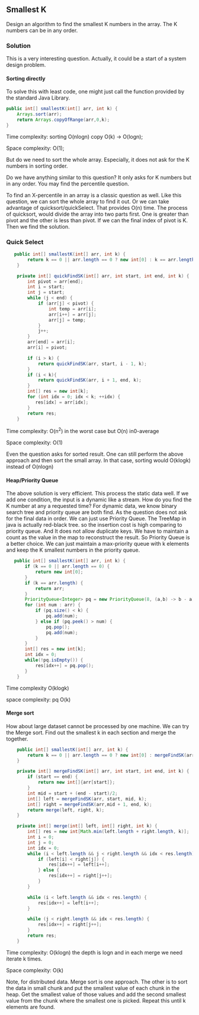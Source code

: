 ## Smallest K

Design an algorithm to find the smallest K numbers in the array. The K numbers can be in any order.

### Solution

This is a very interesting question. Actually, it could be a start of a system design problem.

#### Sorting directly

To solve this with least code, one might just call the function provided by the standard Java Library.

```java
public int[] smallestK(int[] arr, int k) {
    Arrays.sort(arr);
    return Arrays.copyOfRange(arr,0,k);
}
```

Time complexity: sorting O(nlogn) copy O(k) -> O(logn);

Space complexity: O(1);

But do we need to sort the whole array. Especially, it does not ask for the K numbers in sorting order.

Do we have anything similar to this question? It only asks for K numbers but in any order. You may find the percentile question.

To find an X-percentile in an array is a classic question as well. Like this question, we can sort the whole array to find it out. Or we can take advantage of quicksort/quickSelect. That provides O(n) time. The process of quicksort, would divide the array into two parts first. One is greater than pivot and the other is less than pivot. If we can the final index of pivot is K. Then we find the solution. 

### Quick Select

```java
   public int[] smallestK(int[] arr, int k) {
        return k == 0 || arr.length == 0 ? new int[0] : k == arr.length ? arr : quickFindSK(arr, 0, arr.length - 1, k);
    }

    private int[] quickFindSK(int[] arr, int start, int end, int k) {
        int pivot = arr[end];
        int i = start;
        int j = start;
        while (j < end) {
            if (arr[j] < pivot) {
                int temp = arr[i];
                arr[i++] = arr[j];
                arr[j] = temp;
            }
            j++;
        }
        arr[end] = arr[i];
        arr[i] = pivot;

        if (i > k) {
            return quickFindSK(arr, start, i - 1, k);
        } 
        if (i < k){
            return quickFindSK(arr, i + 1, end, k);
        } 
        int[] res = new int[k];
        for (int idx = 0; idx < k; ++idx) {
           res[idx] = arr[idx];
        }
        return res;
    }
```

Time complexity: O(n<sup>2</sup>) in the worst case but O(n) in0-average

Space complexity: O(1)

Even the question asks for sorted result. One can still perform the above approach and then sort the small array. In that case, sorting would O(klogk) instead of O(nlogn)

#### Heap/Priority Queue

The above solution is very efficient. This process the static data well. If we add one condition, the input is a dynamic like a stream. How do you find the K number at any a requested time? For dynamic data, we know binary search tree and priority queue are both find. As the question does not ask for the final data in order. We can just use Priority Queue. The TreeMap in java is actually red-black tree. so the insertion cost is high comparing to priority queue. And It does not allow duplicate keys. We have to maintain a count as the value in the map to reconstruct the result. So Priority Queue is a better choice. We can just maintain a max-priority queue with k elements and keep the K smallest numbers in the priority queue.

```java
   public int[] smallestK(int[] arr, int k) {
       if (k == 0 || arr.length == 0) {
           return new int[0];
       }
       if (k == arr.length) {
           return arr;
       }
       PriorityQueue<Integer> pq = new PriorityQueue(8, (a,b) -> b - a);
       for (int num : arr) {
           if (pq.size() < k) {
               pq.add(num);
           } else if (pq.peek() > num) {
               pq.pop();
               pq.add(num);
           }
       }
       int[] res = new int[k];
       int idx = 0;
       while(!pq.isEmpty()) {
           res[idx++] = pq.pop();
       }
    }
```

Time complexity O(klogk)

space complexity: pq O(k)

#### Merge sort

How about large dataset cannot be processed by one machine. We can try the Merge sort. Find out the smallest k in each section and merge the together.

```java
    public int[] smallestK(int[] arr, int k) {
        return k == 0 || arr.length == 0 ? new int[0] : mergeFindSK(arr, 0, arr.length - 1, k);
    }

    private int[] mergeFindSK(int[] arr, int start, int end, int k) {
        if (start == end) {
            return new int[]{arr[start]};
        }
        int mid = start + (end - start)/2;
        int[] left = mergeFindSK(arr, start, mid, k);
        int[] right = mergeFindSK(arr,mid + 1, end, k);
        return merge(left, right, k);
    }

    private int[] merge(int[] left, int[] right, int k) {
        int[] res = new int[Math.min(left.length + right.length, k)];
        int i = 0;
        int j = 0;
        int idx = 0;
        while (i < left.length && j < right.length && idx < res.length) {
            if (left[i] < right[j]) {
                res[idx++] = left[i++];
            } else {
                res[idx++] = right[j++];
            }
        }

        while (i < left.length && idx < res.length) {
            res[idx++] = left[i++];
        }

        while (j < right.length && idx < res.length) {
            res[idx++] = right[j++];
        }
        return res;
    }
```

Time complexity: O(klogn) the depth is logn and in each merge we need iterate k times.

Space complexity: O(k)

Note, for distributed data. Merge sort is one approach. The other is to sort the data in small chunk and put the smallest value of each chunk in the heap. Get the smallest value of those values and add the second smallest value from the chunk where the smallest one is picked. Repeat this until k elements are found. 